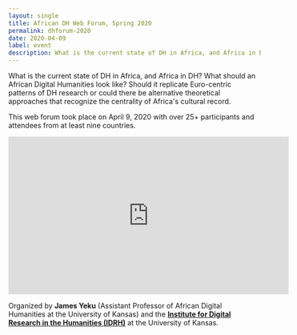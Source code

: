 ```yaml
---
layout: single
title: African DH Web Forum, Spring 2020
permalink: dhforum-2020
date: 2020-04-09
label: event
description: What is the current state of DH in Africa, and Africa in DH? What should an African Digital Humanities look like? Should it replicate Euro-centric patterns of DH research or could there be alternative theoretical approaches that recognize the centrality of Africa's cultural record. This web forum took place on April 9, 2020 with over 25+ participants and attendees from at least nine countries.
---
```


What is the current state of DH in Africa, and Africa in DH? What should an African Digital Humanities look like? Should it replicate Euro-centric patterns of DH research or could there be alternative theoretical approaches that recognize the centrality of Africa's cultural record. 

This web forum took place on April 9, 2020 with over 25+ participants and attendees from at least nine countries.

<iframe width="560" height="315" src="https://www.youtube.com/embed/FSH3ExAyDkU" frameborder="0" allow="accelerometer; autoplay; encrypted-media; gyroscope; picture-in-picture" allowfullscreen></iframe>

Organized by **James Yeku** (Assistant Professor of African Digital Humanities at the University of Kansas) and the **[Institute for Digital Research in the Humanities (IDRH)](https://idrh.ku.edu)** at the University of Kansas.


